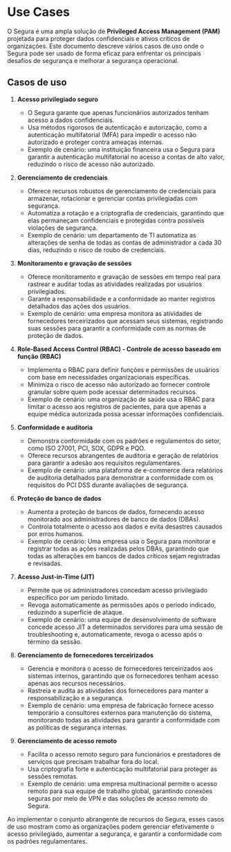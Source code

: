 # Use Cases

O Segura é uma ampla solução de **Privileged Access Management (PAM)** projetada para proteger dados confidenciais e ativos críticos de organizações. Este documento descreve vários casos de uso onde o Segura pode ser usado de forma eficaz para enfrentar os principais desafios de segurança e melhorar a segurança operacional.

## **Casos de uso**

1. **Acesso privilegiado seguro**  
   * O Segura garante que apenas funcionários autorizados tenham acesso a dados confidenciais.  
   * Usa métodos rigorosos de autenticação e autorização, como a autenticação multifatorial (MFA) para impedir o acesso não autorizado e proteger contra ameaças internas.  
   * Exemplo de cenário: uma instituição financeira usa o Segura para garantir a autenticação multifatorial no acesso a contas de alto valor, reduzindo o risco de acesso não autorizado.

2. **Gerenciamento de credenciais**    
   * Oferece recursos robustos de gerenciamento de credenciais para armazenar, rotacionar e gerenciar contas privilegiadas com segurança.  
   * Automatiza a rotação e a criptografia de credenciais, garantindo que elas permaneçam confidenciais e protegidas contra possíveis violações de segurança.  
   * Exemplo de cenário: um departamento de TI automatiza as alterações de senha de todas as contas de administrador a cada 30 dias, reduzindo o risco de roubo de credenciais.

3. **Monitoramento e gravação de sessões**  
   * Oferece monitoramento e gravação de sessões em tempo real para rastrear e auditar todas as atividades realizadas por usuários privilegiados.  
   * Garante a responsabilidade e a conformidade ao manter registros detalhados das ações dos usuários.  
   * Exemplo de cenário: uma empresa monitora as atividades de fornecedores terceirizados que acessam seus sistemas, registrando suas sessões para garantir a conformidade com as normas de proteção de dados.

4. **Role-Based Access Control (RBAC) \- Controle de acesso baseado em função (RBAC)**  
   * Implementa o RBAC para definir funções e permissões de usuários com base em necessidades organizacionais específicas.  
   * Minimiza o risco de acesso não autorizado ao fornecer controle granular sobre quem pode acessar determinados recursos.  
   * Exemplo de cenário: uma organização de saúde usa o RBAC para limitar o acesso aos registros de pacientes, para que apenas a equipe médica autorizada possa acessar informações confidenciais.

5. **Conformidade e auditoria**  
   * Demonstra conformidade com os padrões e regulamentos do setor, como ISO 27001, PCI, SOX, GDPR e PQO.  
   * Oferece recursos abrangentes de auditoria e geração de relatórios para garantir a adesão aos requisitos regulamentares.  
   * Exemplo de cenário: uma plataforma de e-commerce dera relatórios de auditoria detalhados para demonstrar a conformidade com os requisitos do PCI DSS durante avaliações de segurança.

6. **Proteção de banco de dados**  
   * Aumenta a proteção de bancos de dados, fornecendo acesso monitorado aos administradores de banco de dados (DBAs).  
   * Controla totalmente o acesso aos dados e evita desastres causados por erros humanos.  
   * Exemplo de cenário: Uma empresa usa o Segura para monitorar e registrar todas as ações realizadas pelos DBAs, garantindo que todas as alterações em bancos de dados críticos sejam registradas e revisadas.

7. **Acesso Just-in-Time (JIT)**  
   * Permite que os administradores concedam acesso privilegiado específico por um período limitado.  
   * Revoga automaticamente as permissões após o período indicado, reduzindo a superfície de ataque.  
   * Exemplo de cenário: uma equipe de desenvolvimento de software concede acesso JIT a determinados servidores para uma sessão de troubleshooting e, automaticamente, revoga o acesso após o término da sessão.

8. **Gerenciamento de fornecedores terceirizados**  
   * Gerencia e monitora o acesso de fornecedores terceirizados aos sistemas internos, garantindo que os fornecedores tenham acesso apenas aos recursos necessários.  
   * Rastreia e audita as atividades dos fornecedores para manter a responsabilização e a segurança.  
   * Exemplo de cenário: uma empresa de fabricação fornece acesso temporário a consultores externos para manutenção do sistema, monitorando todas as atividades para garantir a conformidade com as políticas de segurança internas.

9. **Gerenciamento de acesso remoto**  
   * Facilita o acesso remoto seguro para funcionários e prestadores de serviços que precisam trabalhar fora do local.  
   * Usa criptografia forte e autenticação multifatorial para proteger as sessões remotas.  
   * Exemplo de cenário: uma empresa multinacional permite o acesso remoto para sua equipe de trabalho global, garantindo conexões seguras por meio de VPN e das soluções de acesso remoto do Segura.

Ao implementar o conjunto abrangente de recursos do Segura, esses casos de uso mostram como as organizações podem gerenciar efetivamente o acesso privilegiado, aumentar a segurança, e garantir a conformidade com os padrões regulamentares.

